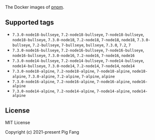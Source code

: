 The Docker images of [pnpm](https://pnpm.io).

## Supported tags

- `7.3.0-node18-bullseye`, `7.2-node18-bullseye`, `7-node18-bullseye`, `node18-bullseye`, `7.3.0-node18`, `7.2-node18`, `7-node18`, `node18`, `7.3.0-bullseye`, `7.2-bullseye`, `7-bullseye`, `bullseye`, `7.3.0`, `7.2`, `7`
- `7.3.0-node16-bullseye`, `7.2-node16-bullseye`, `7-node16-bullseye`, `node16-bullseye`, `7.3.0-node16`, `7.2-node16`, `7-node16`, `node16`
- `7.3.0-node14-bullseye`, `7.2-node14-bullseye`, `7-node14-bullseye`, `node14-bullseye`, `7.3.0-node14`, `7.2-node14`, `7-node14`, `node14`
- `7.3.0-node18-alpine`, `7.2-node18-alpine`, `7-node18-alpine`, `node18-alpine`, `7.3.0-alpine`, `7.2-alpine`, `7-alpine`, `alpine`
- `7.3.0-node16-alpine`, `7.2-node16-alpine`, `7-node16-alpine`, `node16-alpine`
- `7.3.0-node14-alpine`, `7.2-node14-alpine`, `7-node14-alpine`, `node14-alpine`

## License

MIT License

Copyright (c) 2021-present Pig Fang
